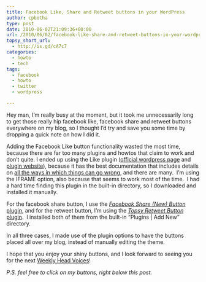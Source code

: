 ```yaml
---
title: Facebook Like, Share and Retweet buttons in your WordPress
author: cpbotha
type: post
date: 2010-06-02T21:09:36+00:00
url: /2010/06/02/facebook-like-share-and-retweet-buttons-in-your-wordpress/
topsy_short_url:
  - http://is.gd/cA7c7
categories:
  - howto
  - tech
tags:
  - facebook
  - howto
  - twitter
  - wordpress

---
```

Hey man, I’m really busy at the moment, but it took me unnecessarily long to get those really hip facebook like, facebook share and retweet buttons everywhere on my blog, so I thought I’d try and save you some time by dropping a quick note on how I did it.

Adding the Facebook Like button functionality wasted the most time, because there are far too many plugins and howtos that claim to work and don’t quite. I ended up using the Like plugin ([official wordpress page][1] and [plugin website][2]), because it has the best documentation that includes details on [all the ways in which things can go wrong][3], and there are many.  I’m using the IFRAME option, also because that seems to work most of the time.  I had a hard time finding this plugin in the built-in directory, so I downloaded and installed it manually.

For the facebook share button, I use the [_Facebook Share (New) Button_ plugin][4], and for the retweet button, I’m using the [_Topsy Retweet Button_ plugin][5].  I installed both of them from the built-in “Plugins | Add New” directory.

In all three cases, I made use of the plugin options to have the buttons placed all over my blog, instead of manually editing the theme.

I hope that you enjoy your shiny buttons, and I look forward to seeing you for the next [Weekly Head Voices][6]!

_P.S. feel free to click on my buttons, right below this post._

 [1]: http://wordpress.org/extend/plugins/like/ "Wordpress page for like plugin"
 [2]: http://blog.bottomlessinc.com/2010/04/creating-a-wordpress-plugin-add-the-new-facebook-like-button-to-your-posts/ "Like plugin website"
 [3]: http://wordpress.org/extend/plugins/like/faq/ "Like plugin FAQ"
 [4]: http://wordpress.org/extend/plugins/facebook-share-new/ "facebook share (new) button plugin homepage"
 [5]: http://wordpress.org/extend/plugins/topsy/ "Topsy Retweet Button plugin homepage"
 [6]: http://cpbotha.net/category/weekly-head-voices/ "Weekly Head Voices category"
